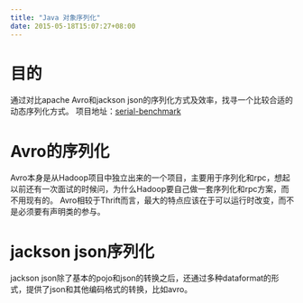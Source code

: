```yaml
---
title: "Java 对象序列化"
date: 2015-05-18T15:07:27+08:00
---
```


# 目的
通过对比apache Avro和jackson json的序列化方式及效率，找寻一个比较合适的动态序列化方式。
项目地址：[serial-benchmark](https://github.com/loveai88/serial-benchmark/tree/master)

# Avro的序列化
Avro本身是从Hadoop项目中独立出来的一个项目，主要用于序列化和rpc，想起以前还有一次面试的时候问，为什么Hadoop要自己做一套序列化和rpc方案，而不用现有的。
Avro相较于Thrift而言，最大的特点应该在于可以运行时改变，而不是必须要有声明类的参与。


# jackson json序列化
jackson json除了基本的pojo和json的转换之后，还通过多种dataformat的形式，提供了json和其他编码格式的转换，比如avro。